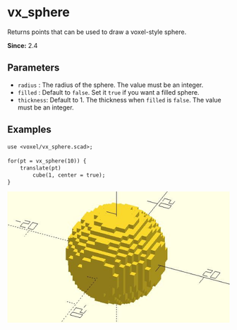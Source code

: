 # vx_sphere

Returns points that can be used to draw a voxel-style sphere.

**Since:** 2.4

## Parameters

- `radius` : The radius of the sphere. The value must be an integer.
- `filled` : Default to `false`. Set it `true` if you want a filled sphere.
- `thickness`: Default to 1. The thickness when `filled` is `false`. The value must be an integer.

## Examples

	use <voxel/vx_sphere.scad>;

	for(pt = vx_sphere(10)) {
		translate(pt)
			cube(1, center = true);
	}

![vx_sphere](images/lib3x-vx_sphere-1.JPG)
